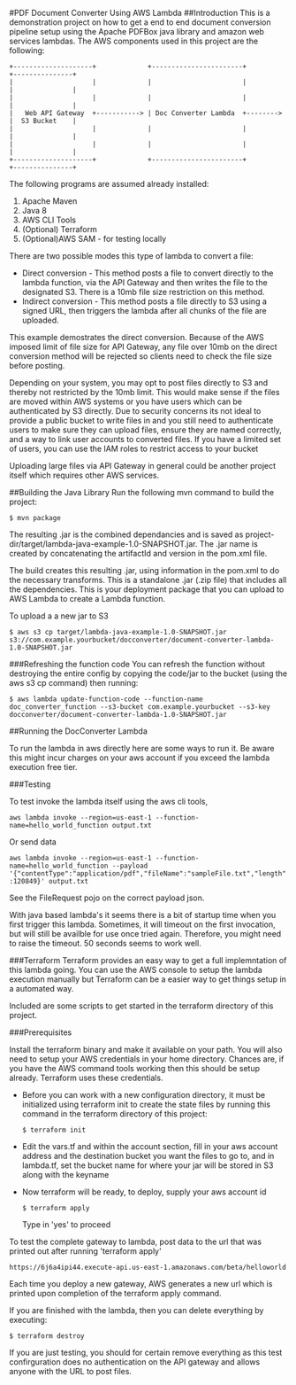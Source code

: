 #PDF Document Converter Using AWS Lambda
##Introduction
This is a demonstration project on how to get a end to end document conversion pipeline setup using the Apache PDFBox java library and amazon web services lambdas. The AWS components used in this project are the following:

```
+--------------------+             +-----------------------+          +---------------+
|                    |             |                       |          |               |
|                    |             |                       |          |               |
|   Web API Gateway  +-----------> | Doc Converter Lambda  +--------> |  S3 Bucket    |
|                    |             |                       |          |               |
|                    |             |                       |          |               |
+--------------------+             +-----------------------+          +---------------+

```

The following programs are assumed already installed:

1. Apache Maven
1. Java 8 
1. AWS CLI Tools
1. (Optional) Terraform
1. (Optional)AWS SAM - for testing locally

There are two possible modes this type of lambda to convert a file:

* Direct conversion - This method posts a file to convert directly to the lambda function, via the API Gateway and then writes the file to the designated S3. There is a 10mb file size restriction on this method.
* Indirect conversion - This method posts a file directly to S3 using a signed URL, then triggers the lambda after all chunks of the file are uploaded.

This example demostrates the direct conversion. Because of the AWS imposed limit of file size for API Gateway, any file over 10mb on the direct conversion method will be rejected so clients need to check the file size before posting.

Depending on your system, you may opt to post files directly to S3 and thereby not restricted by the 10mb limit. This would make sense if the files are moved within AWS systems or you have users which can be authenticated by S3 directly. Due to security concerns its not ideal to provide a public bucket to write files in and you still need to authenticate users to make sure they can upload files, ensure they are named correctly, and a way to link user accounts to converted files. If you have a limited set of users, you can use the IAM roles to restrict access to your bucket 

Uploading large files via API Gateway in general could be another project itself which requires other AWS services. 

##Building the Java Library
Run the following mvn command to build the project:


```$ mvn package ```

The resulting .jar is the combined dependancies and is saved as project-dir/target/lambda-java-example-1.0-SNAPSHOT.jar. The .jar name is created by concatenating the artifactId and version in the pom.xml file.

The build creates this resulting .jar, using information in the pom.xml to do the necessary transforms. This is a standalone .jar (.zip file) that includes all the dependencies. This is your deployment package that you can upload to AWS Lambda to create a Lambda function.

To upload a a new jar to S3

```$ aws s3 cp target/lambda-java-example-1.0-SNAPSHOT.jar s3://com.example.yourbucket/docconverter/document-converter-lambda-1.0-SNAPSHOT.jar ```


###Refreshing the function code
You can refresh the function without destroying the entire config by copying the code/jar to the bucket (using the aws s3 cp command) then running:

```
$ aws lambda update-function-code --function-name doc_converter_function --s3-bucket com.example.yourbucket --s3-key docconverter/document-converter-lambda-1.0-SNAPSHOT.jar

```


##Running the DocConverter Lambda

To run the lambda in aws directly here are some ways to run it. Be aware this might incur charges on your aws account if you exceed the lambda execution free tier.

###Testing

To test invoke the lambda itself using the aws cli tools,

```aws lambda invoke --region=us-east-1 --function-name=hello_world_function output.txt```

Or send data

```aws lambda invoke --region=us-east-1 --function-name=hello_world_function --payload '{"contentType":"application/pdf","fileName":"sampleFile.txt","length":120849}' output.txt```

See the FileRequest pojo on the correct payload json.

With java based lambda's it seems there is a bit of startup time when you first trigger this lambda.  Sometimes, it will timeout on the first invocation, but will still be availble for use once tried again. Therefore, you might need to raise the timeout. 50 seconds seems to work well.

###Terraform
Terraform provides an easy way to get a full implemntation of this lambda going. You can use the AWS console to setup the lambda execution manually but Terraform can be a easier way to get things setup in a automated way.

Included are some scripts to get started in the terraform directory of this project.

###Prerequisites

Install the terraform binary and make it available on your path. You will also need to setup your AWS credentials in your home directory.
Chances are, if you have the AWS command tools working then this should be setup already. Terraform uses these credentials.

* Before you can work with a new configuration directory, it must be initialized using terraform init to create the state files by running this command in the 
terraform directory of this project:

     ```$ terraform init```
     
* Edit the vars.tf and within the account section, fill in your aws account address and the destination bucket you want the files to go to, and in lambda.tf, set the bucket name for where your jar will be stored in S3 along with the keyname 
     
* Now terraform will be ready, to deploy, supply your aws account id

     ``$ terraform apply`` 
     
     Type in 'yes' to proceed


To test the complete gateway to lambda, post data to the url that was printed out after running 'terraform apply'

```https://6j6a4ipi44.execute-api.us-east-1.amazonaws.com/beta/helloworld```

Each time you deploy a new gateway, AWS generates a new url which is printed upon completion of the terraform apply command.

If you are finished with the lambda, then you can delete everything by executing:

``$ terraform destroy``

If you are just testing, you should for certain remove everything as this test confirguration does no authentication on the API gateway and allows anyone with the URL to post files.